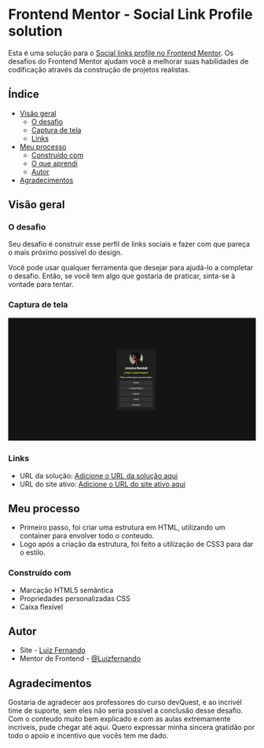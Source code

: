 # Frontend Mentor - Social Link Profile solution

Esta é uma solução para o [Social links profile no Frontend Mentor](https://www.frontendmentor.io/challenges/social-links-profile-UG32l9m6dQ). Os desafios do Frontend Mentor ajudam você a melhorar suas habilidades de codificação através da construção de projetos realistas.

## Índice

- [Visão geral](#visão-geral)
  - [O desafio](#o-desafio)
  - [Captura de tela](#captura-de-tela)
  - [Links](#links)
- [Meu processo](#meu-processo)
  - [Construído com](#construído-com)
  - [O que aprendi](#o-que-aprendi)
  - [Autor](#autor)
- [Agradecimentos](#agradecimentos)



## Visão geral

### O desafio

Seu desafio é construir esse perfil de links sociais e fazer com que pareça o mais próximo possível do design.

Você pode usar qualquer ferramenta que desejar para ajudá-lo a completar o desafio. Então, se você tem algo que gostaria de praticar, sinta-se à vontade para tentar.

### Captura de tela

![](src/img/Social_Link.gif)



### Links

- URL da solução: [Adicione o URL da solução aqui](https://github.com/LuizFernandoFagundes/social_link)
- URL do site ativo: [Adicione o URL do site ativo aqui](https://luizfernandofagundes.github.io/social_link/)

## Meu processo
- Primeiro passo, foi criar uma estrutura em HTML, utilizando um container para envolver todo o conteudo.
- Logo após a criação da estrutura, foi feito a utilização de CSS3 para dar o estilo. 
### Construído com

- Marcação HTML5 semântica
- Propriedades personalizadas CSS
- Caixa flexível




## Autor

- Site - [Luiz Fernando](https://www.seu-site.com)
- Mentor de Frontend - [@Luizfernando](https://www.frontendmentor.io/profile/LuizFernandoFagundes)

## Agradecimentos

Gostaria de agradecer aos professores do curso devQuest, e ao incrivél time de suporte, sem eles não seria possível a conclusão desse desafio.
Com o conteudo muito bem explicado e com as aulas extremamente incriveis, pude chegar até aqui.
Quero expressar minha sincera gratidão por todo o apoio e incentivo que vocês tem me dado.
